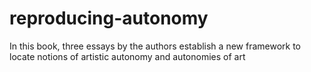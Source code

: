 # reproducing-autonomy
In this book, three essays by the authors establish a new framework to locate notions of artistic autonomy and autonomies of art
